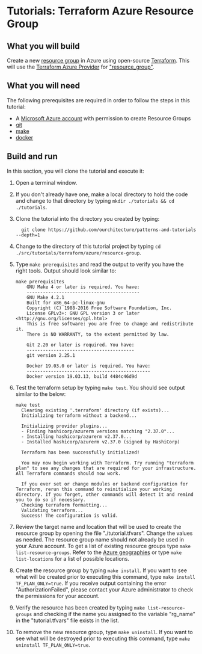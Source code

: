 # Tutorials: Terraform Azure Resource Group

## What you will build

Create a new [resource group][az-resource-group] in Azure using open-source [Terraform][terraform]. This will use the [Terraform Azure Provider][terraform-azurerm] for ["resource_group"][terraform-resource_group].

## What you will need

The following prerequisites are required in order to follow the steps in this tutorial:

- A [Microsoft Azure account][azure-account] with permission to create Resource Groups
- [git][git]
- [make][make]
- [docker][docker]

## Build and run

In this section, you will clone the tutorial and execute it:

1. Open a terminal window.

2. If you don't already have one, make a local directory to hold the code and change to that directory by typing `mkdir ./tutorials && cd ./tutorials`.

3. Clone the tutorial into the directory you created by typing:

   ```shell
     git clone https://github.com/ourchitecture/patterns-and-tutorials --depth=1
   ```

4. Change to the directory of this tutorial project by typing `cd ./src/tutorials/terraform/azure/resource-group`.

5. Type `make prerequisites` and read the output to verify you have the right tools. Output should look similar to:

   ```shell
   make prerequisites
       GNU Make 4 or later is required. You have:
       ------------------------------------------
       GNU Make 4.2.1
       Built for x86_64-pc-linux-gnu
       Copyright (C) 1988-2016 Free Software Foundation, Inc.
       License GPLv3+: GNU GPL version 3 or later <http://gnu.org/licenses/gpl.html>
       This is free software: you are free to change and redistribute it.
       There is NO WARRANTY, to the extent permitted by law.

       Git 2.20 or later is required. You have:
       ----------------------------------------
       git version 2.25.1

       Docker 19.03.0 or later is required. You have:
       ----------------------------------------------
       Docker version 19.03.13, build 4484c46d9d
   ```

6. Test the terraform setup by typing `make test`. You should see output similar to the below:

   ```shell
   make test
     Clearing existing '.terraform' directory (if exists)...
     Initializing terraform without a backend...

     Initializing provider plugins...
     - Finding hashicorp/azurerm versions matching "2.37.0"...
     - Installing hashicorp/azurerm v2.37.0...
     - Installed hashicorp/azurerm v2.37.0 (signed by HashiCorp)

     Terraform has been successfully initialized!

     You may now begin working with Terraform. Try running "terraform plan" to see any changes that are required for your infrastructure. All Terraform commands should now work.

     If you ever set or change modules or backend configuration for Terraform, rerun this command to reinitialize your working directory. If you forget, other commands will detect it and remind you to do so if necessary.
     Checking terraform formatting...
     Validating terraform...
     Success! The configuration is valid.
   ```

7. Review the target name and location that will be used to create the resource group by opening the file "./tutorial.tfvars". Change the values as needed. The resource group name should not already be used in your Azure account. To get a list of existing resource groups type `make list-resource-groups`. Refer to the [Azure geographies][azure-geo] or type `make list-locations` for a list of possible locations.

8. Create the resource group by typing `make install`. If you want to see what will be created prior to executing this command, type `make install TF_PLAN_ONLY=true`. If you receive output containing the error "AuthorizationFailed", please contact your Azure administrator to check the permissions for your account.

9. Verify the resource has been created by typing `make list-resource-groups` and checking if the name you assigned to the variable "rg_name" in the "tutorial.tfvars" file exists in the list.

10. To remove the new resource group, type `make uninstall`. If you want to see what will be destroyed prior to executing this command, type `make uninstall TF_PLAN_ONLY=true`.

[az-resource-group]: https://docs.microsoft.com/en-us/azure/azure-resource-manager/management/manage-resource-groups-portal#what-is-a-resource-group
[terraform]: https://www.terraform.io/intro/index.html
[azure-account]: https://azure.microsoft.com/en-us/free/
[azure-geo]: https://azure.microsoft.com/en-us/global-infrastructure/geographies/
[git]: ../../../../tools/git/README.md
[make]: ../../../../tools/make/README.md
[docker]: ../../../../tools/docker/README.md
[terraform-azurerm]: https://registry.terraform.io/providers/hashicorp/azurerm/latest/docs
[terraform-resource_group]: https://registry.terraform.io/providers/hashicorp/azurerm/latest/docs/resources/resource_group
